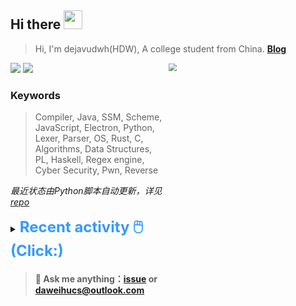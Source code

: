 ## Hi there <img src="https://raw.githubusercontent.com/MartinHeinz/MartinHeinz/master/wave.gif" width="30px">

> Hi, I'm dejavudwh(HDW), A college student from China. **[Blog](https://www.cnblogs.com/secoding)** 

![](https://komarev.com/ghpvc/?username=dejavudwh)
<img src="https://img.shields.io/badge/BLOG-dejavudwh-blue"><a href="https://www.cnblogs.com/secoding/"></a></img>
<img align="right" width="50%" src="https://github-readme-stats.vercel.app/api?username=dejavudwh&show_icons=true&theme=onedark&count_private=true" style="zoom: 80%;" /> 

### Keywords 

> Compiler, Java, SSM, Scheme, JavaScript, Electron, Python, Lexer, Parser, OS, Rust, C, Algorithms, Data Structures, PL, Haskell, Regex engine, Cyber Security, Pwn, Reverse

*最近状态由Python脚本自动更新，详见<a href="https://github.com/dejavudwh/dejavudwh"> repo</a>*

<details>

  <summary><font size="5.5" color="#3399FF"><b>Recent activity 🖱️(Click:)</b></font></summary>

  - <details open>

    <summary><font size="3.5" color="#3399FF"><b>Recent Post 🖱️</b></font></summary>
    <br>
    <table>
    <tr>
    <td>
    <!-- ZHIHUPOSTS:START --> 

    <!-- ZHIHUPOSTS:END -->
    </td>
    <td>
    <!-- GITHUB:START -->

    - [dejavudwh pushed to master in dejavudwh/Sachet](https://github.com/dejavudwh/Sachet/compare/383fe9864b...f4687b48bc) - 2021-09-21T13:35:24Z
    - [dejavudwh pushed to master in dejavudwh/Sachet](https://github.com/dejavudwh/Sachet/compare/c8104b350c...383fe9864b) - 2021-09-21T13:22:37Z
    - [dejavudwh pushed to master in dejavudwh/Sachet](https://github.com/dejavudwh/Sachet/compare/e4d058ccae...c8104b350c) - 2021-09-21T12:51:00Z
    - [dejavudwh pushed to master in dejavudwh/Sachet](https://github.com/dejavudwh/Sachet/compare/5367cd064a...e4d058ccae) - 2021-09-21T11:14:45Z
    - [dejavudwh pushed to master in dejavudwh/Sachet](https://github.com/dejavudwh/Sachet/compare/10910efe1d...5367cd064a) - 2021-09-21T11:12:14Z
    <!-- GITHUB:END -->
    </td>
    </tr>
    </table>
  </details>

</details>

> #### 💬 Ask me anything：[issue](https://github.com/dejavudwh/dejavudwh/issues) or [daweihucs@outlook.com](mailto:daweihucs@outlook.com)